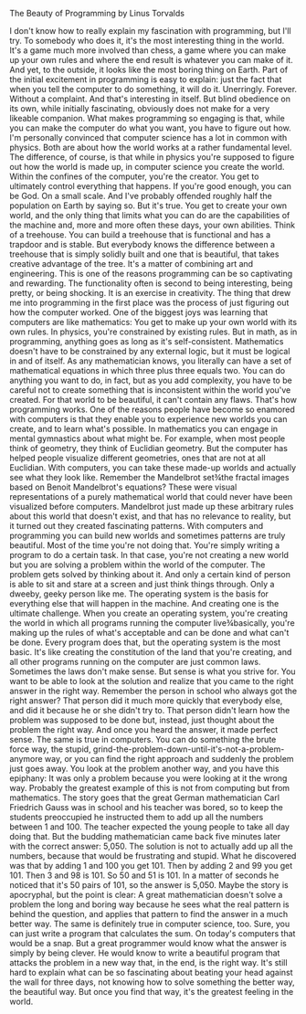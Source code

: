 The Beauty of Programming
by Linus Torvalds

I don't know how to really explain my fascination with programming, but I'll try.
To somebody who does it, it's the most interesting thing in the world. It's a
game much more involved than chess, a game where you can make up your own
rules and where the end result is whatever you can make of it.
And yet, to the outside, it looks like the most boring thing on Earth.
Part of the initial excitement in programming is easy to explain: just the fact
that when you tell the computer to do something, it will do it. Unerringly.
Forever. Without a complaint.
And that's interesting in itself.
But blind obedience on its own, while initially fascinating, obviously does not
make for a very likeable companion. What makes programming so engaging is
that, while you can make the computer do what you want, you have to figure
out how.
I'm personally convinced that computer science has a lot in common with
physics. Both are about how the world works at a rather fundamental level. The
difference, of course, is that while in physics you're supposed to figure out how
the world is made up, in computer science you create the world. Within the
confines of the computer, you're the creator. You get to ultimately control
everything that happens. If you're good enough, you can be God. On a small
scale.
And I've probably offended roughly half the population on Earth by saying so.
But it's true. You get to create your own world, and the only thing that limits
what you can do are the capabilities of the machine and, more and more often
these days, your own abilities.
Think of a treehouse. You can build a treehouse that is functional and has a
trapdoor and is stable. But everybody knows the difference between a
treehouse that is simply solidly built and one that is beautiful, that takes
creative advantage of the tree. It's a matter of combining art and engineering.
This is one of the reasons programming can be so captivating and rewarding.
The functionality often is second to being interesting, being pretty, or being
shocking.
It is an exercise in creativity.
The thing that drew me into programming in the first place was the process of
just figuring out how the computer worked. One of the biggest joys was
learning that computers are like mathematics: You get to make up your own
world with its own rules. In physics, you're constrained by existing rules. But in
math, as in programming, anything goes as long as it's self-consistent.
Mathematics doesn't have to be constrained by any external logic, but it must
be logical in and of itself. As any mathematician knows, you literally can have a
set of mathematical equations in which three plus three equals two. You can do
anything you want to do, in fact, but as you add complexity, you have to be
careful not to create something that is inconsistent within the world you've
created. For that world to be beautiful, it can't contain any flaws. That's how
programming works.
One of the reasons people have become so enamored with computers is that
they enable you to experience new worlds you can create, and to learn what's
possible. In mathematics you can engage in mental gymnastics about what might
be. For example, when most people think of geometry, they think of Euclidian
geometry. But the computer has helped people visualize different geometries,
ones that are not at all Euclidian. With computers, you can take these made-up
worlds and actually see what they look like. Remember the Mandelbrot set¾the
fractal images based on Benoit Mandelbrot's equations? These were visual
representations of a purely mathematical world that could never have been
visualized before computers. Mandelbrot just made up these arbitrary rules
about this world that doesn't exist, and that has no relevance to reality, but it
turned out they created fascinating patterns. With computers and programming
you can build new worlds and sometimes patterns are truly beautiful.
Most of the time you're not doing that. You're simply writing a program to do a
certain task. In that case, you're not creating a new world but you are solving a
problem within the world of the computer. The problem gets solved by thinking
about it. And only a certain kind of person is able to sit and stare at a screen
and just think things through. Only a dweeby, geeky person like me.
The operating system is the basis for everything else that will happen in the
machine. And creating one is the ultimate challenge. When you create an
operating system, you're creating the world in which all programs running the
computer live¾basically, you're making up the rules of what's acceptable and
can be done and what can't be done. Every program does that, but the
operating system is the most basic. It's like creating the constitution of the land
that you're creating, and all other programs running on the computer are just
common laws.
Sometimes the laws don't make sense. But sense is what you strive for. You
want to be able to look at the solution and realize that you came to the right
answer in the right way.
Remember the person in school who always got the right answer? That person
did it much more quickly that everybody else, and did it because he or she
didn't try to. That person didn't learn how the problem was supposed to be done
but, instead, just thought about the problem the right way. And once you heard
the answer, it made perfect sense.
The same is true in computers. You can do something the brute force way, the
stupid, grind-the-problem-down-until-it's-not-a-problem-anymore way, or you
can find the right approach and suddenly the problem just goes away. You look
at the problem another way, and you have this epiphany: It was only a problem
because you were looking at it the wrong way.
Probably the greatest example of this is not from computing but from
mathematics. The story goes that the great German mathematician Carl
Friedrich Gauss was in school and his teacher was bored, so to keep the
students preoccupied he instructed them to add up all the numbers between 1
and 100. The teacher expected the young people to take all day doing that. But
the budding mathematician came back five minutes later with the correct
answer: 5,050. The solution is not to actually add up all the numbers, because
that would be frustrating and stupid. What he discovered was that by adding 1
and 100 you get 101. Then by adding 2 and 99 you get 101. Then 3 and 98 is 101.
So 50 and 51 is 101. In a matter of seconds he noticed that it's 50 pairs of 101,
so the answer is 5,050.
Maybe the story is apocryphal, but the point is clear: A great mathematician
doesn't solve a problem the long and boring way because he sees what the real
pattern is behind the question, and applies that pattern to find the answer in a
much better way. The same is definitely true in computer science, too. Sure, you
can just write a program that calculates the sum. On today's computers that
would be a snap. But a great programmer would know what the answer is
simply by being clever. He would know to write a beautiful program that attacks
the problem in a new way that, in the end, is the right way.
It's still hard to explain what can be so fascinating about beating your head
against the wall for three days, not knowing how to solve something the better
way, the beautiful way. But once you find that way, it's the greatest feeling in
the world.
